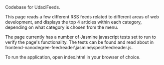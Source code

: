 Codebase for UdaciFeeds.

This page reads a few different RSS feeds related to different areas of web
development, and displays the top 4 articles within each category, depending
on what category is chosen from the menu.

The page currently has a number of Jasmine javascript tests set to run to verify
the page's functionality.  The tests can be found and read about in frontend-nanodegree-feedreader\jasmine\spec\feedreader.js.

To run the application, open index.html in your browser of choice.
